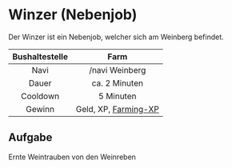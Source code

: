 # Winzer (Nebenjob)

Der Winzer ist ein Nebenjob, welcher sich am Weinberg befindet. 



| Bushaltestelle | Farm |
| :-: | :-: |
| Navi | /navi Weinberg |
| Dauer | ca. 2 Minuten|
| Cooldown | 5 Minuten |
| Gewinn | Geld, XP, [Farming-XP](/pages/skills/farming.md) |


## Aufgabe
Ernte Weintrauben von den Weinreben
